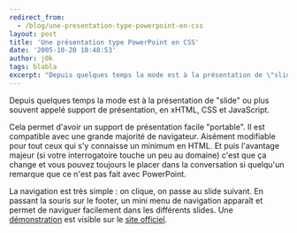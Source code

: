```yaml
---
redirect_from:
  - /blog/une-presentation-type-powerpoint-en-css
layout: post
title: 'Une présentation type PowerPoint en CSS'
date: '2005-10-20 10:48:53'
author: j0k
tags: blabla
excerpt: "Depuis quelques temps la mode est à la présentation de \"slide\" ou plus souvent appelé support de présentation, en xHTML, CSS et JavaScript.     \nCela permet d'avoir un support de présentation facile \"portable\". Il est compatible avec une grande majorité de navigateur. Aisément modifiable pour tout ceux qui s'y connaisse un minimum en HTML. Et puis l'avantage      …"
---
```


Depuis quelques temps la mode est à la présentation de "slide" ou plus souvent appelé support de présentation, en xHTML, CSS et JavaScript.

Cela permet d'avoir un support de présentation facile "portable". Il est compatible avec une grande majorité de navigateur. Aisément modifiable pour tout ceux qui s'y connaisse un minimum en HTML. Et puis l'avantage majeur (si votre interrogatoire touche un peu au domaine) c'est que ça change et vous pouvez toujours le placer dans la conversation si quelqu'un remarque que ce n'est pas fait avec PowerPoint.

La navigation est très simple : on clique, on passe au slide suivant. En passant la souris sur le footer, un mini menu de navigation apparaît et permet de naviguer facilement dans les différents slides.   Une [démonstration](http://www.meyerweb.com/eric/tools/s5/s5-intro.html) est visible sur le [site officiel](http://www.meyerweb.com/eric/tools/s5/).
